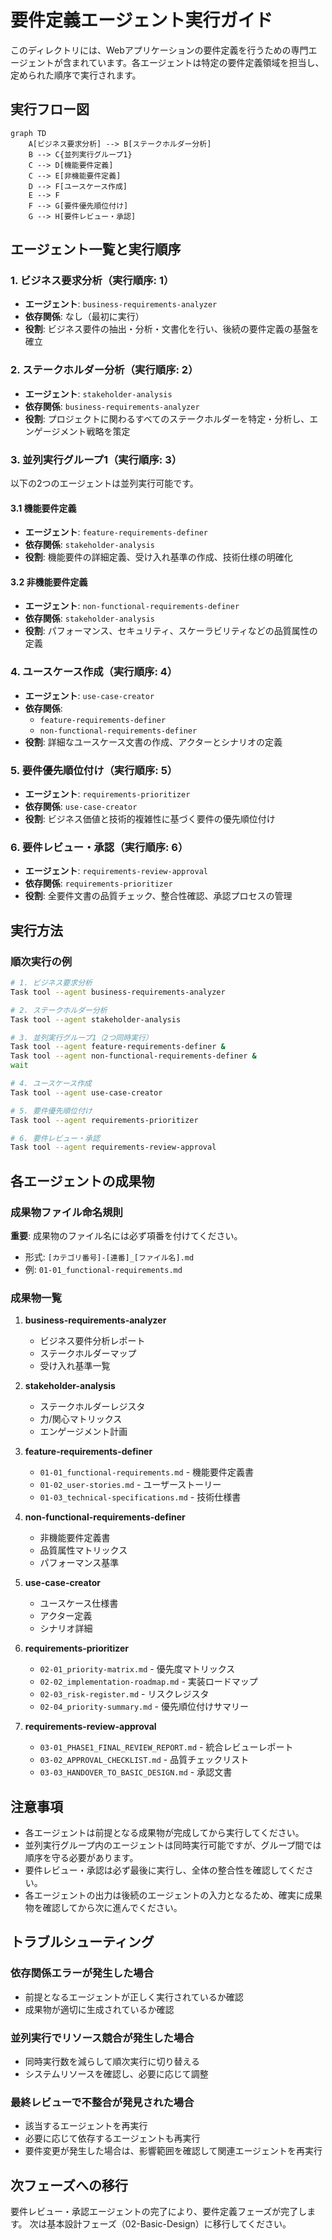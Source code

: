 # 要件定義エージェント実行ガイド

このディレクトリには、Webアプリケーションの要件定義を行うための専門エージェントが含まれています。各エージェントは特定の要件定義領域を担当し、定められた順序で実行されます。

## 実行フロー図

```mermaid
graph TD
    A[ビジネス要求分析] --> B[ステークホルダー分析]
    B --> C{並列実行グループ1}
    C --> D[機能要件定義]
    C --> E[非機能要件定義]
    D --> F[ユースケース作成]
    E --> F
    F --> G[要件優先順位付け]
    G --> H[要件レビュー・承認]
```

## エージェント一覧と実行順序

### 1. ビジネス要求分析（実行順序: 1）

- **エージェント**: `business-requirements-analyzer`
- **依存関係**: なし（最初に実行）
- **役割**: ビジネス要件の抽出・分析・文書化を行い、後続の要件定義の基盤を確立

### 2. ステークホルダー分析（実行順序: 2）

- **エージェント**: `stakeholder-analysis`
- **依存関係**: `business-requirements-analyzer`
- **役割**: プロジェクトに関わるすべてのステークホルダーを特定・分析し、エンゲージメント戦略を策定

### 3. 並列実行グループ1（実行順序: 3）

以下の2つのエージェントは並列実行可能です。

#### 3.1 機能要件定義

- **エージェント**: `feature-requirements-definer`
- **依存関係**: `stakeholder-analysis`
- **役割**: 機能要件の詳細定義、受け入れ基準の作成、技術仕様の明確化

#### 3.2 非機能要件定義

- **エージェント**: `non-functional-requirements-definer`
- **依存関係**: `stakeholder-analysis`
- **役割**: パフォーマンス、セキュリティ、スケーラビリティなどの品質属性の定義

### 4. ユースケース作成（実行順序: 4）

- **エージェント**: `use-case-creator`
- **依存関係**:
  - `feature-requirements-definer`
  - `non-functional-requirements-definer`
- **役割**: 詳細なユースケース文書の作成、アクターとシナリオの定義

### 5. 要件優先順位付け（実行順序: 5）

- **エージェント**: `requirements-prioritizer`
- **依存関係**: `use-case-creator`
- **役割**: ビジネス価値と技術的複雑性に基づく要件の優先順位付け

### 6. 要件レビュー・承認（実行順序: 6）

- **エージェント**: `requirements-review-approval`
- **依存関係**: `requirements-prioritizer`
- **役割**: 全要件文書の品質チェック、整合性確認、承認プロセスの管理

## 実行方法

### 順次実行の例

```bash
# 1. ビジネス要求分析
Task tool --agent business-requirements-analyzer

# 2. ステークホルダー分析
Task tool --agent stakeholder-analysis

# 3. 並列実行グループ1（2つ同時実行）
Task tool --agent feature-requirements-definer &
Task tool --agent non-functional-requirements-definer &
wait

# 4. ユースケース作成
Task tool --agent use-case-creator

# 5. 要件優先順位付け
Task tool --agent requirements-prioritizer

# 6. 要件レビュー・承認
Task tool --agent requirements-review-approval
```

## 各エージェントの成果物

### 成果物ファイル命名規則

**重要**: 成果物のファイル名には必ず項番を付けてください。

- 形式: `[カテゴリ番号]-[連番]_[ファイル名].md`
- 例: `01-01_functional-requirements.md`

### 成果物一覧

1. **business-requirements-analyzer**
   - ビジネス要件分析レポート
   - ステークホルダーマップ
   - 受け入れ基準一覧

2. **stakeholder-analysis**
   - ステークホルダーレジスタ
   - 力/関心マトリックス
   - エンゲージメント計画

3. **feature-requirements-definer**
   - `01-01_functional-requirements.md` - 機能要件定義書
   - `01-02_user-stories.md` - ユーザーストーリー
   - `01-03_technical-specifications.md` - 技術仕様書

4. **non-functional-requirements-definer**
   - 非機能要件定義書
   - 品質属性マトリックス
   - パフォーマンス基準

5. **use-case-creator**
   - ユースケース仕様書
   - アクター定義
   - シナリオ詳細

6. **requirements-prioritizer**
   - `02-01_priority-matrix.md` - 優先度マトリックス
   - `02-02_implementation-roadmap.md` - 実装ロードマップ
   - `02-03_risk-register.md` - リスクレジスタ
   - `02-04_priority-summary.md` - 優先順位付けサマリー

7. **requirements-review-approval**
   - `03-01_PHASE1_FINAL_REVIEW_REPORT.md` - 統合レビューレポート
   - `03-02_APPROVAL_CHECKLIST.md` - 品質チェックリスト
   - `03-03_HANDOVER_TO_BASIC_DESIGN.md` - 承認文書

## 注意事項

- 各エージェントは前提となる成果物が完成してから実行してください。
- 並列実行グループ内のエージェントは同時実行可能ですが、グループ間では順序を守る必要があります。
- 要件レビュー・承認は必ず最後に実行し、全体の整合性を確認してください。
- 各エージェントの出力は後続のエージェントの入力となるため、確実に成果物を確認してから次に進んでください。

## トラブルシューティング

### 依存関係エラーが発生した場合

- 前提となるエージェントが正しく実行されているか確認
- 成果物が適切に生成されているか確認

### 並列実行でリソース競合が発生した場合

- 同時実行数を減らして順次実行に切り替える
- システムリソースを確認し、必要に応じて調整

### 最終レビューで不整合が発見された場合

- 該当するエージェントを再実行
- 必要に応じて依存するエージェントも再実行
- 要件変更が発生した場合は、影響範囲を確認して関連エージェントを再実行

## 次フェーズへの移行

要件レビュー・承認エージェントの完了により、要件定義フェーズが完了します。
次は基本設計フェーズ（02-Basic-Design）に移行してください。
